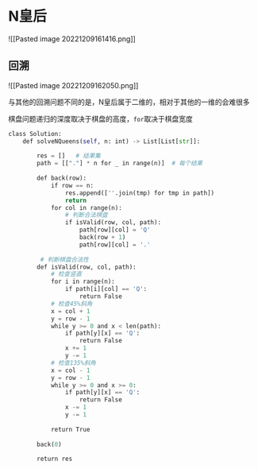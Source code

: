 # N皇后

![[Pasted image 20221209161416.png]]

## 回溯

![[Pasted image 20221209162050.png]]

与其他的回溯问题不同的是，N皇后属于二维的，相对于其他的一维的会难很多

棋盘问题递归的深度取决于棋盘的高度，`for`取决于棋盘宽度

```python
class Solution:
	def solveNQueens(self, n: int) -> List[List[str]]:
	
		res = []   # 结果集
		path = [["."] * n for _ in range(n)]  # 每个结果
	
		def back(row):
			if row == n:
				res.append([''.join(tmp) for tmp in path])
				return
			for col in range(n):
				# 判断合法棋盘
				if isValid(row, col, path):
					path[row][col] = 'Q'
					back(row + 1)
					path[row][col] = '.'
	
		 # 判断棋盘合法性
		def isValid(row, col, path):
			# 检查竖直
			for i in range(n):
				if path[i][col] == 'Q':
					return False
			# 检查45%斜角
			x = col + 1
			y = row - 1
			while y >= 0 and x < len(path): 
				if path[y][x] == 'Q':
					return False
				x += 1
				y -= 1
			# 检查135%斜角
			x = col - 1
			y = row - 1
			while y >= 0 and x >= 0: 
				if path[y][x] == 'Q':
					return False
				x -= 1
				y -= 1
	
			return True
	
		back(0)
	
		return res
```